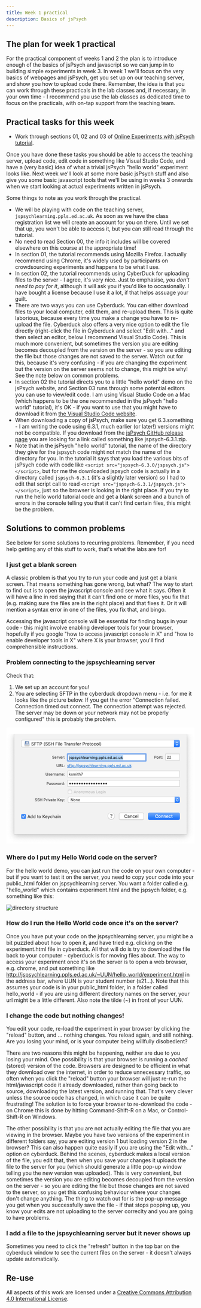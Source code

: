 ```yaml
---
title: Week 1 practical
description: Basics of jsPsych
---
```


## The plan for week 1 practical

For the practical component of weeks 1 and 2 the plan is to introduce enough of the basics of jsPsych and javascript so we can jump in to building simple experiments in week 3. In week 1 we'll focus on the very basics of webpages and jsPsych, get you set up on our teaching server, and show you how to upload code there. Remember, the idea is that you can work through these practicals in the lab classes and, if necessary, in your own time - I recommend you use the lab classes as dedicated time to focus on the practicals, with on-tap support from the teaching team. 


## Practical tasks for this week

- Work through sections 01, 02 and 03 of [Online Experiments with jsPsych tutorial](https://softdev.ppls.ed.ac.uk/online_experiments/index.html).

Once you have done these tasks you should be able to access the teaching server, upload code, edit code in something like Visual Studio Code, and have a (very basic) idea of what a trivial jsPsych "hello world" experiment looks like. Next week we'll look at some more basic jsPsych stuff and also give you some basic javascript tools that we'll be using in weeks 3 onwards when we start looking at actual experiments written in jsPsych.

Some things to note as you work through the practical.

- We will be playing with code on the teaching server, `jspsychlearning.ppls.ed.ac.uk`. As soon as we have the class registration list we will create an account for you on there. Until we set that up, you won't be able to access it, but you can still read through the tutorial. 
- No need to read Section 00, the info it includes will be covered elsewhere on this course at the appropriate time!
- In section 01, the tutorial recommends using Mozilla Firefox. I actually recommend using Chrome, it's widely used by participants on crowdsourcing experiments and happens to be what I use.
- In section 02, the tutorial recommends using CyberDuck for uploading files to the server - I agree, it's very nice. Just to emphasise, *you don't need to pay for it*, although it will ask you if you'd like to occasionally. I have bought a license because I use it a lot, if that helps assuage your guilt.
- There are two ways you can use Cyberduck. You can either download files to your local computer, edit them, and re-upload them. This is quite laborious, because every time you make a change you have to re-upload the file. Cyberduck also offers a very nice option to edit the file directly (right-click the file in Cyberduck and select "Edit with..." and then select an editor, below I recommend Visual Studio Code). This is much more convenient, but sometimes the version you are editing becomes decoupled from the version on the server - so you are editing the file but those changes are not saved to the server. Watch out for this, because it's very confusing - if you are changing the experiment but the version on the server seems not to change, this might be why! See the note below on common problems.
- In section 02 the tutorial directs you to a little "hello world" demo on the jsPsych website, and Section 03 runs through some potential editors you can use to view/edit code. I am using Visual Studio Code on a Mac (which happens to be the one recommended in the jsPsych "hello world" tutorial), it's OK - if you want to use that you might have to download it from [the Visual Studio Code website](https://code.visualstudio.com).
- When downloading a copy of jsPsych, make sure you get 6.3.something - I am writing the code using 6.3.1, much earlier (or later!) versions might not be compatible. If you download from the [jsPsych GitHub release page](https://github.com/jspsych/jsPsych/releases) you are looking for a link called something like jspsych-6.3.1.zip. 
- Note that in the jsPsych "hello world" tutorial, the name of the directory they give for the jspsych code might not match the name of the directory for you. In the tutorial it says that you load the various bits of jsPsych code with code like `<script src="jspsych-6.3.0/jspsych.js"></script>`, but for me the downloaded jspsych code is actually in a directory called `jspsych-6.3.1` (it's a slightly later version) so I had to edit that script call to read `<script src="jspsych-6.3.1/jspsych.js"></script>`, just so the browser is looking in the right place. If you try to run the hello world tutorial code and get a blank screen and a bunch of errors in the console telling you that it can't find certain files, this might be the problem.


## Solutions to common problems

See below for some solutions to recurring problems. Remember, if you need help getting any of this stuff to work, that's what the labs are for!

### I just get a blank screen

A classic problem is that you try to run your code and just get a blank screen. That means something has gone wrong, but what? The way to start to find out is to open the javascript console and see what it says. Often it will have a line in red saying that it can't find one or more files, you fix that (e.g. making sure the files are in the right place) and that fixes it. Or it will mention a syntax error in one of the files, you fix that, and bingo.

Accessing the javascript console will be essential for finding bugs in your code - this might involve enabling developer tools for your browser, hopefully if you google "how to access javascript console in X" and "how to enable developer tools in X" where X is your browser, you'll find comprehensible instructions.

### Problem connecting to the jspsychlearning server

Check that:
1. We set up an account for you!
2. You are selecting SFTP in the cyberduck dropdown menu - i.e. for me it looks like the picture below. If you get the error "Connection failed. Connection timed out:connect. The connection attempt was rejected. The server may be down or your network may not be properly configured" this is probably the problem.

![cuberduck window](images/cyberduck.png)

### Where do I put my Hello World code on the server?

For the hello world demo, you can just run the code on your own computer - but if you want to test it on the server, you need to copy your code into your public_html folder on jspsychlearning server. You want a folder called e.g. "hello_world" which contains experiment.html and the jspsych folder, e.g. something like this:

![directory structure](images/hello_directory_structure.png)

### How do I run the Hello World code once it's on the server?

Once you have put your code on the jspsychlearning server, you might be a bit puzzled about how to open it, and have tried e.g. clicking on the experiment.html file in cyberduck. All that will do is try to download the file back to your computer - cyberduck is for moving files about. The way to access your experiment once it's on the server is to open a web browser, e.g. chrome, and put something like http://jspsychlearning.ppls.ed.ac.uk/~UUN/hello_world/experiment.html in the address bar, where UUN is your student number (s21...). Note that this assumes your code is in your public_html folder, in a folder called hello_world - if you are using different directory names on the server, your url might be a little different. Also note the tilde (~) in front of your UUN.

### I change the code but nothing changes!

You edit your code, re-load the experiment in your browser by clicking the "reload" button, and ... nothing changes. You reload again, and still nothing. Are you losing your mind, or is your computer being willfully disobedient?

There are two reasons this might be happening, neither are due to you losing your mind. One possibility is that your browser is running a *cached* (stored) version of the code. Browsers are designed to be efficient in what they download over the internet, in order to reduce unnecessary traffic, so often when you click the "reload" button your browser will just re-run the html/javascript code it already downloaded, rather than going back to source, downloading the latest version, and running that. That's very clever unless the source code has changed, in which case it can be quite frustrating! The solution is to force your browser to re-download the code - on Chrome this is done by hitting Command-Shift-R on a Mac, or Control-Shift-R on Windows.

The other possibility is that you are not actually editing the file that you are viewing in the browser. Maybe you have two versions of the experiment in different folders say, you are editing version 1 but loading version 2 in the browser? This can also happen quite easily if you are using the "Edit with..." option on cyberduck. Behind the scenes, cyberduck makes a local version of the file, you edit that, then when you save your changes it uploads the file to the server for you (which should generate a little pop-up window telling you the new version was uploaded). This is very convenient, but sometimes the version you are editing becomes decoupled from the version on the server - so you are editing the file but those changes are not saved to the server, so you get this confusing behaviour where your changes don't change anything. The thing to watch out for is the pop-up message you get when you successfully save the file - if that stops popping up, you know your edits are not uploading to the server correclty and you are going to have problems.

### I add a file to the jspsychlearning server but it never shows up

Sometimes you need to click the "refresh" button in the top bar on the cyberduck window to see the current files on the server - it doesn't always update automatically. 

## Re-use

All aspects of this work are licensed under a [Creative Commons Attribution 4.0 International License](http://creativecommons.org/licenses/by/4.0/).
